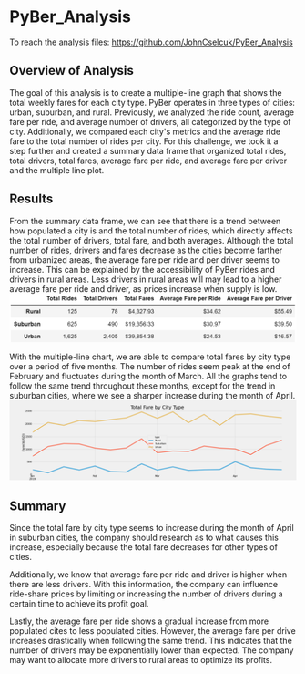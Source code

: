 # PyBer_Analysis
To reach the analysis files: https://github.com/JohnCselcuk/PyBer_Analysis

## Overview of Analysis
The goal of this analysis is to create a multiple-line graph that shows the total weekly fares for each city type. PyBer operates in three types of cities: urban, suburban, and rural. Previously, we analyzed the ride count, average fare per ride, and average number of drivers, all categorized by the type of city. Additionally, we compared each city's metrics and the average ride fare to the total number of rides per city. For this challenge, we took it a step further and created a summary data frame that organized total rides, total drivers, total fares, average fare per ride, and average fare per driver and the multiple line plot.

## Results
From the summary data frame, we can see that there is a trend between how populated a city is and the total number of rides, which directly affects the total number of drivers, total fare, and both averages. Although the total number of rides, drivers and fares decrease as the cities become farther from urbanized areas, the average fare per ride and per driver seems to increase. This can be explained by the accessibility of PyBer rides and drivers in rural areas. Less drivers in rural areas will may lead to a higher average fare per ride and driver, as prices increase when supply is low. 
![Summary Data](https://github.com/caseychen3605/PyBer_Analysis/blob/main/Analysis/Summary_DataFrame.PNG)

With the multiple-line chart, we are able to compare total fares by city type over a period of five months. The number of rides seem peak at the end of February and fluctuates during the month of March. All the graphs tend to follow the same trend throughout these months, except for the trend in suburban cities, where we see a sharper increase during the month of April. 
![Fig8](https://github.com/caseychen3605/PyBer_Analysis/blob/main/Analysis/Fig8.png)

## Summary
Since the total fare by city type seems to increase during the month of April in suburban cities, the company should research as to what causes this increase, especially because the total fare decreases for other types of cities. 

Additionally, we know that average fare per ride and driver is higher when there are less drivers. With this information, the company can influence ride-share prices by limiting or increasing the number of drivers during a certain time to achieve its profit goal. 

Lastly, the average fare per ride shows a gradual increase from more populated cites to less populated cities. However, the average fare per drive increases drastically when following the same trend. This indicates that the number of drivers may be exponentially lower than expected. The company may want to allocate more drivers to rural areas to optimize its profits. 
